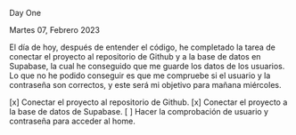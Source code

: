 Day One

Martes 07, Febrero 2023

El día de hoy, después de entender el código, he completado la tarea de conectar el proyecto al repositorio de Github y a la base de datos en Supabase, la cual he conseguido que me guarde los datos de los usuarios. Lo que no he podido conseguir es que me compruebe si el usuario y la contraseña son correctos, y este será mi objetivo para mañana miércoles.

[x] Conectar el proyecto al repositorio de Github.
[x] Conectar el proyecto a la base de datos de Supabase.
[ ] Hacer la comprobación de usuario y contraseña para acceder al home.
